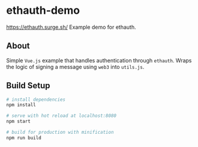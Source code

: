 # ethauth-demo
https://ethauth.surge.sh/
Example demo for ethauth.

## About
Simple `Vue.js` example that handles authentication through `ethauth`.
Wraps the logic of signing a message using `web3` into `utils.js`.

## Build Setup

``` bash
# install dependencies
npm install

# serve with hot reload at localhost:8080
npm start

# build for production with minification
npm run build
```
